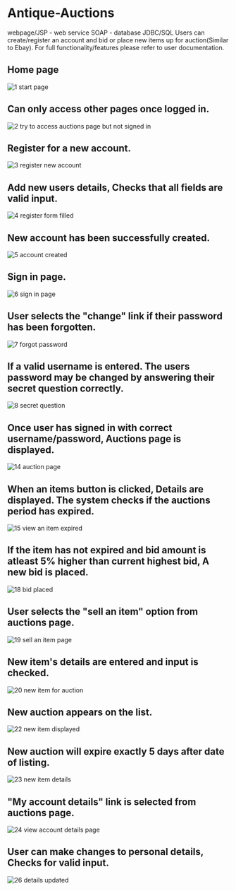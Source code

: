 # Antique-Auctions
webpage/JSP - web service SOAP - database JDBC/SQL
Users can create/register an account and bid or place new items up for auction(Similar to Ebay).
For full functionality/features please refer to user documentation.
## Home page
![1 start page](https://user-images.githubusercontent.com/34503137/34119401-ac8f42ac-e42a-11e7-877e-2b04d1ea0e6e.png)
## Can only access other pages once logged in.
![2 try to access auctions page but not signed in](https://user-images.githubusercontent.com/34503137/34120012-dfdbf752-e42c-11e7-984b-59b575c508f1.png)
## Register for a new account.
![3 register new account](https://user-images.githubusercontent.com/34503137/34122026-aefb43ca-e433-11e7-9f5e-3504e668e905.png)
## Add new users details, Checks that all fields are valid input.
![4 register form filled](https://user-images.githubusercontent.com/34503137/34122150-210e0b28-e434-11e7-83a6-c0af5cf11410.png)
## New account has been successfully created.
![5 account created](https://user-images.githubusercontent.com/34503137/34122785-3a1a6ccc-e436-11e7-940e-3dc3bcbe0527.png)
## Sign in page.
![6 sign in page](https://user-images.githubusercontent.com/34503137/34123352-e5e7c65c-e437-11e7-8986-8c105b5297dc.png)
## User selects the "change" link if their password has been forgotten.
![7 forgot password](https://user-images.githubusercontent.com/34503137/34123600-c1a932f2-e438-11e7-9223-b6c00ec94aff.png)
## If a valid username is entered. The users password may be changed by answering their secret question correctly.
![8 secret question](https://user-images.githubusercontent.com/34503137/34123909-c7e1f518-e439-11e7-9aa1-7f6968edf354.png)
## Once user has signed in with correct username/password, Auctions page is displayed.
![14 auction page](https://user-images.githubusercontent.com/34503137/34125364-b49d1ae6-e43e-11e7-85de-541068be1f27.png)
## When an items button is clicked, Details are displayed. The system checks if the auctions period has expired.
![15 view an item expired](https://user-images.githubusercontent.com/34503137/34125702-e42ced26-e43f-11e7-8528-6691d6f530fa.png)
## If the item has not expired and bid amount is atleast 5% higher than current highest bid, A new bid is placed.
![18 bid placed](https://user-images.githubusercontent.com/34503137/34128395-3267f5ea-e449-11e7-8536-39a8e031182b.png)
## User selects the "sell an item" option from auctions page.
![19 sell an item page](https://user-images.githubusercontent.com/34503137/34128881-d65b2c7a-e44a-11e7-805e-cd10f1e25a90.png)
## New item's details are entered and input is checked.
![20 new item for auction](https://user-images.githubusercontent.com/34503137/34129159-ca040630-e44b-11e7-8236-08c279a92de1.png)
## New auction appears on the list.
![22 new item displayed](https://user-images.githubusercontent.com/34503137/34129255-256cef82-e44c-11e7-8cdb-75fb5d3155eb.png)
## New auction will expire exactly 5 days after date of listing.
![23 new item details](https://user-images.githubusercontent.com/34503137/34129384-a3af0538-e44c-11e7-8a77-bd4f3f1ff857.png)
## "My account details" link is selected from auctions page.
![24 view account details page](https://user-images.githubusercontent.com/34503137/34129578-4ce565b6-e44d-11e7-877d-59989f5f7fd1.png)
## User can make changes to personal details, Checks for valid input.
![26 details updated](https://user-images.githubusercontent.com/34503137/34129748-e827361c-e44d-11e7-9713-ec4f307aa666.png)
